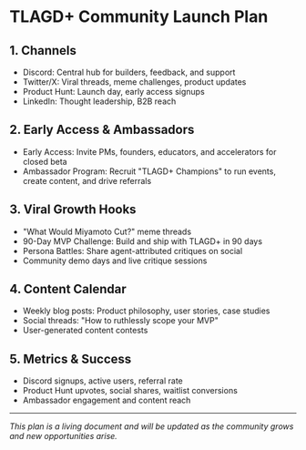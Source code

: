 # TLAGD+ Community Launch Plan

## 1. Channels
- Discord: Central hub for builders, feedback, and support
- Twitter/X: Viral threads, meme challenges, product updates
- Product Hunt: Launch day, early access signups
- LinkedIn: Thought leadership, B2B reach

## 2. Early Access & Ambassadors
- Early Access: Invite PMs, founders, educators, and accelerators for closed beta
- Ambassador Program: Recruit "TLAGD+ Champions" to run events, create content, and drive referrals

## 3. Viral Growth Hooks
- "What Would Miyamoto Cut?" meme threads
- 90-Day MVP Challenge: Build and ship with TLAGD+ in 90 days
- Persona Battles: Share agent-attributed critiques on social
- Community demo days and live critique sessions

## 4. Content Calendar
- Weekly blog posts: Product philosophy, user stories, case studies
- Social threads: "How to ruthlessly scope your MVP"
- User-generated content contests

## 5. Metrics & Success
- Discord signups, active users, referral rate
- Product Hunt upvotes, social shares, waitlist conversions
- Ambassador engagement and content reach

---

*This plan is a living document and will be updated as the community grows and new opportunities arise.*
